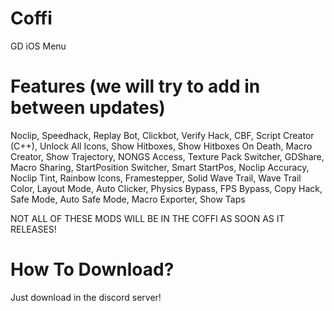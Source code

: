# Coffi
GD iOS Menu

# Features (we will try to add in between updates)
Noclip,
Speedhack,
Replay Bot,
Clickbot,
Verify Hack,
CBF,
Script Creator (C++),
Unlock All Icons,
Show Hitboxes,
Show Hitboxes On Death,
Macro Creator,
Show Trajectory,
NONGS Access,
Texture Pack Switcher,
GDShare,
Macro Sharing,
StartPosition Switcher,
Smart StartPos,
Noclip Accuracy,
Noclip Tint,
Rainbow Icons,
Framestepper,
Solid Wave Trail,
Wave Trail Color,
Layout Mode,
Auto Clicker,
Physics Bypass,
FPS Bypass,
Copy Hack,
Safe Mode,
Auto Safe Mode,
Macro Exporter,
Show Taps

NOT ALL OF THESE MODS WILL BE IN THE COFFI AS SOON AS IT RELEASES!

# How To Download?
Just download in the discord server!